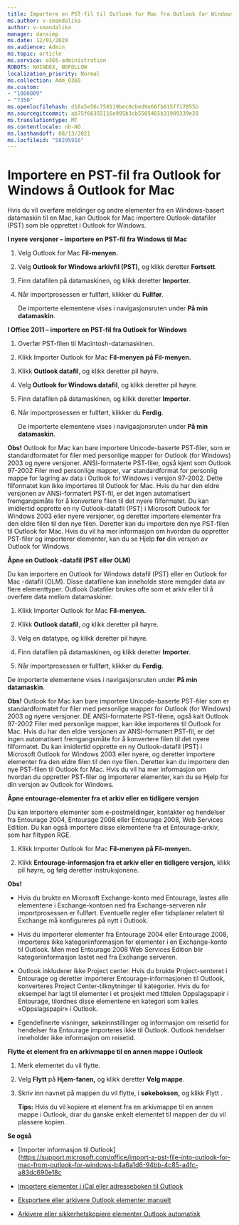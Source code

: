 ```yaml
---
title: Importere en PST-fil til Outlook for Mac fra Outlook for Windows
ms.author: v-smandalika
author: v-smandalika
manager: dansimp
ms.date: 12/01/2020
ms.audience: Admin
ms.topic: article
ms.service: o365-administration
ROBOTS: NOINDEX, NOFOLLOW
localization_priority: Normal
ms.collection: Adm_O365
ms.custom:
- "1800009"
- "7350"
ms.openlocfilehash: d18a5e56c758119bec0cbed9e60fb015ff17855b
ms.sourcegitcommit: ab75f66355116e995b3cb5505465b31989339e28
ms.translationtype: MT
ms.contentlocale: nb-NO
ms.lasthandoff: 08/13/2021
ms.locfileid: "58295916"
---
```

# <a name="import-a-pst-file-from-outlook-for-windows-to-outlook-for-mac"></a>Importere en PST-fil fra Outlook for Windows å Outlook for Mac 

Hvis du vil overføre meldinger og andre elementer fra en Windows-basert datamaskin til en Mac, kan Outlook for Mac importere Outlook-datafiler (PST) som ble opprettet i Outlook for Windows.

**I nyere versjoner – importere en PST-fil fra Windows til Mac**

1. Velg Outlook for Mac **Fil-menyen.** 

2. Velg **Outlook for Windows arkivfil (PST),** og klikk deretter **Fortsett**.

3. Finn datafilen på datamaskinen, og klikk deretter **Importer**.

4. Når importprosessen er fullført, klikker du **Fullfør**.

   De importerte elementene vises i navigasjonsruten under **På min datamaskin**.


**I Office 2011 – importere en PST-fil fra Outlook for Windows**

1. Overfør PST-filen til Macintosh-datamaskinen.

2. Klikk Importer Outlook for Mac **Fil-menyen** **på Fil-menyen.**

3. Klikk **Outlook datafil**, og klikk deretter pil høyre.

4. Velg **Outlook for Windows datafil**, og klikk deretter pil høyre.

5. Finn datafilen på datamaskinen, og klikk deretter **Importer**.

6. Når importprosessen er fullført, klikker du **Ferdig**.

   De importerte elementene vises i navigasjonsruten under **På min datamaskin**.

**Obs!** Outlook for Mac kan bare importere Unicode-baserte PST-filer, som er standardformatet for filer med personlige mapper for Outlook (for Windows) 2003 og nyere versjoner. ANSI-formaterte PST-filer, også kjent som Outlook 97-2002 Filer med personlige mapper, var standardformat for personlig mappe for lagring av data i Outlook for Windows i versjon 97-2002. Dette filformatet kan ikke importeres til Outlook for Mac. Hvis du har den eldre versjonen av ANSI-formatert PST-fil, er det ingen automatisert fremgangsmåte for å konvertere filen til det nyere filformatet. Du kan imidlertid opprette en ny Outlook-datafil (PST) i Microsoft Outlook for Windows 2003 eller nyere versjoner, og deretter importere elementer fra den eldre filen til den nye filen. Deretter kan du importere den nye PST-filen til Outlook for Mac. Hvis du vil ha mer informasjon om hvordan du oppretter PST-filer og importerer elementer, kan du se Hjelp **for** din versjon av Outlook for Windows.

**Åpne en Outlook -datafil (PST eller OLM)**

Du kan importere en Outlook for Windows datafil (PST) eller en Outlook for Mac -datafil (OLM). Disse datafilene kan inneholde store mengder data av flere elementtyper. Outlook Datafiler brukes ofte som et arkiv eller til å overføre data mellom datamaskiner.

1. Klikk Importer Outlook for Mac **Fil-menyen.**

2. Klikk **Outlook datafil**, og klikk deretter pil høyre.

3. Velg en datatype, og klikk deretter pil høyre.

4. Finn datafilen på datamaskinen, og klikk deretter **Importer**.

5. Når importprosessen er fullført, klikker du **Ferdig**.

De importerte elementene vises i navigasjonsruten under **På min datamaskin**.

**Obs!** Outlook for Mac kan bare importere Unicode-baserte PST-filer som er standardformatet for filer med personlige mapper for Outlook (for Windows) 2003 og nyere versjoner. DE ANSI-formaterte PST-filene, også kalt Outlook 97-2002 Filer med personlige mapper, kan ikke importeres til Outlook for Mac. Hvis du har den eldre versjonen av ANSI-formatert PST-fil, er det ingen automatisert fremgangsmåte for å konvertere filen til det nyere filformatet. Du kan imidlertid opprette en ny Outlook-datafil (PST) i Microsoft Outlook for Windows 2003 eller nyere, og deretter importere elementer fra den eldre filen til den nye filen. Deretter kan du importere den nye PST-filen til Outlook for Mac. Hvis du vil ha mer informasjon om hvordan du oppretter PST-filer og importerer elementer, kan du se Hjelp for din versjon av Outlook for Windows. 

**Åpne entourage-elementer fra et arkiv eller en tidligere versjon**

Du kan importere elementer som e-postmeldinger, kontakter og hendelser fra Entourage 2004, Entourage 2008 eller Entourage 2008, Web Services Edition. Du kan også importere disse elementene fra et Entourage-arkiv, som har filtypen RGE.

1. Klikk Importer Outlook for Mac **Fil-menyen** **på Fil-menyen.**

2. Klikk **Entourage-informasjon fra et arkiv eller en tidligere versjon,** klikk pil høyre, og følg deretter instruksjonene.

**Obs!**
- Hvis du brukte en Microsoft Exchange-konto med Entourage, lastes alle elementene i Exchange-kontoen ned fra Exchange-serveren når importprosessen er fullført. Eventuelle regler eller tidsplaner relatert til Exchange må konfigureres på nytt i Outlook.

- Hvis du importerer elementer fra Entourage 2004 eller Entourage 2008, importeres ikke kategoriinformasjon for elementer i en Exchange-konto til Outlook. Men med Entourage 2008 Web Services Edition blir kategoriinformasjon lastet ned fra Exchange serveren.

- Outlook inkluderer ikke Project center. Hvis du brukte Project-senteret i Entourage og deretter importerer Entourage-informasjonen til Outlook, konverteres Project Center-tilknytninger til kategorier. Hvis du for eksempel har lagt til elementer i et prosjekt med tittelen Oppslagspapir i Entourage, tilordnes disse elementene en kategori som kalles «Oppslagspapir» i Outlook.

- Egendefinerte visninger, søkeinnstillinger og informasjon om reisetid for hendelser fra Entourage importeres ikke til Outlook. Outlook hendelser inneholder ikke informasjon om reisetid.

**Flytte et element fra en arkivmappe til en annen mappe i Outlook**

1. Merk elementet du vil flytte.

2. Velg **Flytt** på **Hjem-fanen,** og klikk deretter **Velg mappe**.

3. Skriv inn navnet på mappen du vil flytte, i **søkeboksen,** og klikk Flytt .

   **Tips:** Hvis du vil kopiere et element fra en arkivmappe til en annen mappe i Outlook, drar du ganske enkelt elementet til mappen der du vil plassere kopien.

**Se også**

- [Importer informasjon til Outlook] (https://support.microsoft.com/office/import-a-pst-file-into-outlook-for-mac-from-outlook-for-windows-b4a6a1d6-94bb-4c85-a4fc-a83dc690e18c

- [Importere elementer i iCal eller adresseboken til Outlook](https://support.microsoft.com/office/import-ical-or-address-book-items-into-outlook-for-mac-0450a248-6a40-4f84-ba9c-6c545bc11639)


- [Eksportere eller arkivere Outlook elementer manuelt](https://support.microsoft.com/office/export-items-to-an-archive-file-in-outlook-for-mac-281a62bf-cc42-46b1-9ad5-6bda80ca3106)

- [Arkivere eller sikkerhetskopiere elementer Outlook automatisk](https://support.microsoft.com/office/automatically-archive-or-back-up-outlook-for-mac-items-441fcce5-2262-4b64-ac8c-fa949df989f5)

